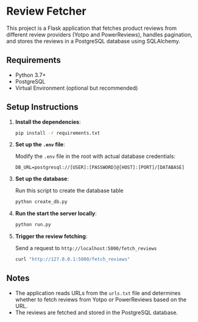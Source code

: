 
# Review Fetcher

This project is a Flask application that fetches product reviews from different review providers (Yotpo and PowerReviews), handles pagination, and stores the reviews in a PostgreSQL database using SQLAlchemy.

## Requirements

- Python 3.7+
- PostgreSQL
- Virtual Environment (optional but recommended)

## Setup Instructions

1. **Install the dependencies**:

    ```sh
    pip install -r requirements.txt
    ```

2. **Set up the `.env` file**:

    Modify the `.env` file in the root with actual database credentials:

    ```plaintext
    DB_URL=postgresql://[USER]:[PASSWORD]@[HOST]:[PORT]/[DATABASE]
    ```

3. **Set up the database**:

    Run this script to create the database table

    ```sh
    python create_db.py
    ```

4. **Run the start the server locally**:

    ```sh
    python run.py
    ```

5. **Trigger the review fetching**:

    Send a request to `http://localhost:5000/fetch_reviews`

    ```sh
    curl "http://127.0.0.1:5000/fetch_reviews"
    ```

## Notes

- The application reads URLs from the `urls.txt` file and determines whether to fetch reviews from Yotpo or PowerReviews based on the URL.
- The reviews are fetched and stored in the PostgreSQL database.
